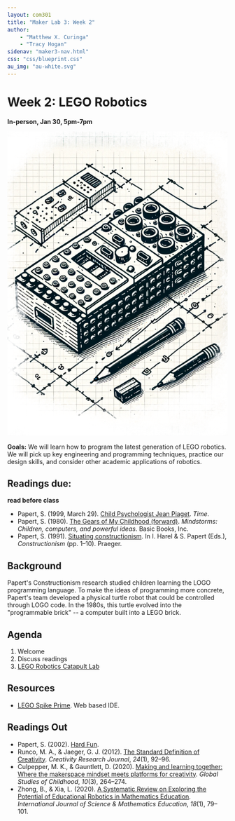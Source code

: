 ```yaml
---
layout: com301
title: "Maker Lab 3: Week 2"
author:
    - "Matthew X. Curinga"
    - "Tracy Hogan"
sidenav: "maker3-nav.html"
css: "css/blueprint.css"
au_img: "au-white.svg"
---
```


<i class="bi bi-building"></i> Week 2: LEGO Robotics
====================================================
**In-person, Jan 30, 5pm-7pm**


<img src="img/brick.png" class="maker-img float-start d-none d-md-block" alt="imaginative sketch of early lego robot">

**Goals:** We will learn how to program the latest generation of LEGO robotics. We will
pick up key engineering and programming techniques, practice our design skills, and consider
other academic applications of robotics.

Readings due:
-------------
**read before class**

- Papert, S. (1999, March 29). [Child Psychologist Jean Piaget](https://content.time.com/time/subscriber/article/0,33009,990617,00.html
). _Time_.
- Papert, S. (1980). [The Gears of My Childhood (forward)](gears.html). _Mindstorms: Children, computers, and powerful ideas_. Basic Books, Inc.
- Papert, S. (1991). [Situating constructionism](https://web.media.mit.edu/~calla/web_comunidad/Reading-En/situating_constructionism.pdf). In I. Harel & S. Papert (Eds.), _Constructionism_ (pp. 1–10). Praeger.


Background
----------
Papert's Constructionism research studied children learning the LOGO programming language.
To make the ideas of programming more concrete, Papert's team developed a physical turtle robot
that could be controlled through LOGO code. In the 1980s, this turtle evolved into the
"programmable brick" -- a computer built into a LEGO brick.

<div class="clearfix"></div>

Agenda
------
1. Welcome
2. Discuss readings
3. [LEGO Robotics Catapult Lab](catapult-lab.html)

Resources
---------
- [LEGO Spike Prime](https://spike.legoeducation.com/prime/lobby/). Web based IDE.

Readings Out
------------
- Papert, S. (2002). [Hard Fun](hard-fun.html).
- Runco, M. A., & Jaeger, G. J. (2012). [The Standard Definition of Creativity](http://emotrab.ufba.br/wp-content/uploads/2019/06/RUNCO-Mark-The-Standard-Definition-of-Creativity.pdf). _Creativity Research Journal_, _24_(1), 92–96.
- Culpepper, M. K., & Gauntlett, D. (2020). [Making and learning together: Where the makerspace mindset meets platforms for creativity](https://journals.sagepub.com/doi/full/10.1177/2043610620941868). _Global Studies of Childhood_, _10_(3), 264–274.
- Zhong, B., & Xia, L. (2020). [A Systematic Review on Exploring the Potential of Educational Robotics in Mathematics Education](https://www.researchgate.net/profile/Baichang-Zhong/publication/328999525_A_Systematic_Review_on_Exploring_the_Potential_of_Educational_Robotics_in_Mathematics_Education/links/5ee1747a458515814a544210/A-Systematic-Review-on-Exploring-the-Potential-of-Educational-Robotics-in-Mathematics-Education.pdf). _International Journal of Science & Mathematics Education_, _18_(1), 79–101.

